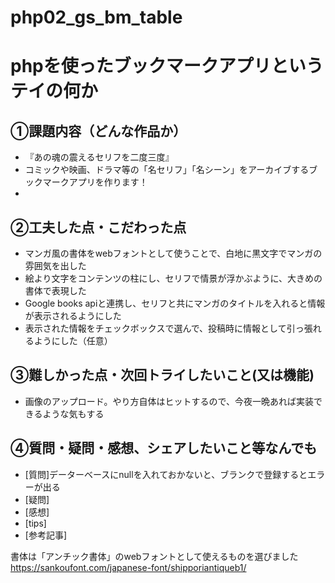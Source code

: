 # php02_gs_bm_table
# phpを使ったブックマークアプリというテイの何か
## ①課題内容（どんな作品か）
- 『あの魂の震えるセリフを二度三度』
- コミックや映画、ドラマ等の「名セリフ」「名シーン」をアーカイブするブックマークアプリを作ります！
- 
## ②工夫した点・こだわった点
- マンガ風の書体をwebフォントとして使うことで、白地に黒文字でマンガの雰囲気を出した
- 絵より文字をコンテンツの柱にし、セリフで情景が浮かぶように、大きめの書体で表現した
- Google books apiと連携し、セリフと共にマンガのタイトルを入れると情報が表示されるようにした
- 表示された情報をチェックボックスで選んで、投稿時に情報として引っ張れるようにした（任意）

## ③難しかった点・次回トライしたいこと(又は機能)
- 画像のアップロード。やり方自体はヒットするので、今夜一晩あれば実装できるような気もする

## ④質問・疑問・感想、シェアしたいこと等なんでも
- [質問]データーベースにnullを入れておかないと、ブランクで登録するとエラーが出る
- [疑問]
- [感想]
- [tips]
- [参考記事]

書体は「アンチック書体」のwebフォントとして使えるものを選びました
https://sankoufont.com/japanese-font/shipporiantiqueb1/